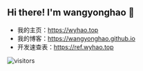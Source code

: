 ## Hi there! I'm wangyonghao 👋

* 我的主页：https://wyhao.top
* 我的博客：https://wangyonghao.github.io
* 开发速查表：https://ref.wyhao.top

<img src="https://visitor-badge.laobi.icu/badge?page_id=wangyonghao.wangyonghao" align="center" alt="visitors">


<!--
**wangyonghao/wangyonghao** is a ✨ _special_ ✨ repository because its `README.md` (this file) appears on your GitHub profile.

Here are some ideas to get you started:

- 🔭 I’m currently working on ...
- 🌱 I’m currently learning ...
- 👯 I’m looking to collaborate on ...
- 🤔 I’m looking for help with ...
- 💬 Ask me about ...
- 📫 How to reach me: ...
- 😄 Pronouns: ...
- ⚡ Fun fact: ...
-->
